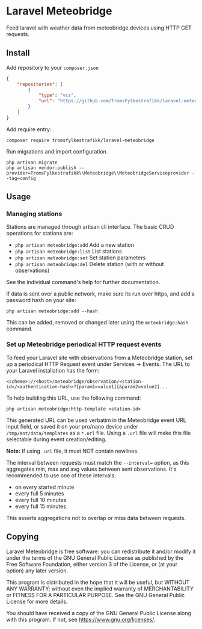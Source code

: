 # Laravel Meteobridge

Feed laravel with weather data from meteobridge devices using HTTP GET
requests.

## Install

Add repository to your `composer.json`
```json
{
    "repositories": [
        {
            "type": "vcs",
            "url": "https://github.com/TromsFylkestrafikk/laravel-meteobridge"
        }
    ]
}
```

Add require entry:
```shell
composer require tromsfylkestrafikk/laravel-meteobridge
```

Run migrations and import configuration.
```shell
php artisan migrate
php artisan vendor:publish --provider=TromsFylkestrafikk\\Meteobridge\\MeteobridgeServiceprovider --tag=config
```

## Usage

### Managing stations
Stations are managed through artisan cli interface. The basic CRUD
operations for stations are:
- `php artisan meteobridge:add` Add a new station
- `php artisan meteobridge:list` List stations
- `php artisan meteobridge:set` Set station parameters
- `php artisan meteobridge:del` Delete station (with or without
  observations)

See the individual command's help for further documentation.

If data is sent over a public network, make sure its run over https,
and add a password hash on your site:

```shell
php artisan meteobridge:add --hash
```

This can be added, removed or changed later using the
`meteobridge:hash` command.

### Set up Meteobridge periodical HTTP request events

To feed your Laravel site with observations from a Meteobridge
station, set up a periodical HTTP Request event under Services →
Events.  The URL to your Laravel installation has the form:

```
<scheme>://<host>/meteobridge/observation/<station-id>/<authentication-hash>?[param1=value1][&param2=value2]...
```
To help building this URL, use the following command:
```shell
php artisan meteobridge:http-template <station-id>
```

This generated URL can be used verbatim in the Meteobridge event URL
input field, or saved it on your pro/nano device under
`/tmp/mnt/data/templates` as a `*.url` file.  Using a `.url` file will make
this file selectable during event creation/editing.

**Note:** If using `.url` file, it must NOT contain newlines.

The interval between requests must match the `--interval=` option, as
this aggregates min, max and avg values between sent observations.
It's recommended to use one of these intervals:

- on every started minute
- every full 5 minutes
- every full 10 minutes
- every full 15 minutes

This asserts aggregations not to overlap or miss data between requests.

## Copying

Laravel Meteobridge is free software: you can redistribute it and/or
modify it under the terms of the GNU General Public License as
published by the Free Software Foundation, either version 3 of the
License, or (at your option) any later version.

This program is distributed in the hope that it will be useful, but
WITHOUT ANY WARRANTY; without even the implied warranty of
MERCHANTABILITY or FITNESS FOR A PARTICULAR PURPOSE.  See the GNU
General Public License for more details.

You should have received a copy of the GNU General Public License
along with this program.  If not, see <https://www.gnu.org/licenses/>.

